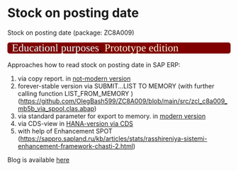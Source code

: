 # Stock on posting date
Stock on posting date (package: ZC8A009)

<img src="https://github.com/OlegBash599/ZC8A009/blob/main/version_label.svg"/>

Approaches how to read stock on posting date in SAP ERP:
1) via copy report. in [not-modern version](https://github.com/OlegBash599/ZC8A009/blob/main/src/zcl_c8a009_mb5b.clas.abap)
2) forever-stable version via SUBMIT...LIST TO MEMORY (with further calling function LIST_FROM_MEMORY ) (https://github.com/OlegBash599/ZC8A009/blob/main/src/zcl_c8a009_mb5b_via_spool.clas.abap)
3) via standard parameter for export to memory. in [modern version](https://github.com/OlegBash599/ZC8A009/blob/main/src/zcl_c8a009_mb5b_v2std.clas.abap)
4) via CDS-view in [HANA-version via CDS](https://github.com/OlegBash599/ZC8A009/blob/main/src/zcl_c8a009_stock_on_date_cds.clas.abap)
5) with help of Enhancement SPOT (https://sappro.sapland.ru/kb/articles/stats/rasshireniya-sistemi-enhancement-framework-chasti-2.html)


Blog is available [here](https://blogs.sap.com/tags/833755570260738661924709785639136/)
